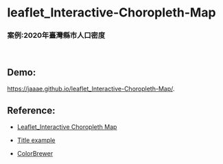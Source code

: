 # leaflet_Interactive-Choropleth-Map

<h3>案例:2020年臺灣縣市人口密度</h3>

<br>

## Demo:
https://jaaae.github.io/leaflet_Interactive-Choropleth-Map/.

## Reference:

+ [Leaflet_Interactive Choropleth Map](https://leafletjs.com/examples/choropleth/)

+ [Title example](https://handsondataviz.github.io/leaflet-map-simple/)

+ [ColorBrewer](https://colorbrewer2.org/#type=sequential&scheme=BuGn&n=3)
